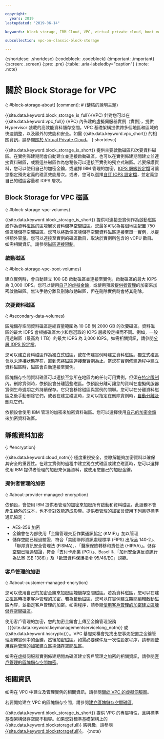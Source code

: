 ```yaml
---

copyright:
  years: 2019
lastupdated: "2019-06-14"

keywords: block storage, IBM Cloud, VPC, virtual private cloud, boot volume, data volume, volume, data storage, virtual server instance, instance, IOPS, HPCS, Key Protect

subcollection: vpc-on-classic-block-storage

---
```

{:shortdesc: .shortdesc}
{:codeblock: .codeblock}
{:important: .important}
{:screen: .screen}
{:pre: .pre}
{:table: .aria-labeledby="caption"}
{:note: .note}

# 關於 Block Storage for VPC
{: #block-storage-about}
[comment]: # (鏈結的說明主題)

{{site.data.keyword.block_storage_is_full}}(VPC) 針對您可以在 {{site.data.keyword.vpc_full}} (VPC) 內佈建的虛擬伺服器實例（實例），提供 Hypervisor 裝載的高效能資料儲存空間。VPC 基礎架構提供跨多個地區和區域的快速調整，以及額外的效能和安全。如需 {{site.data.keyword.vpc_short}} 的相關資訊，請參閱[關於 Virtual Private Cloud](/docs/vpc-on-classic?topic=vpc-on-classic-about)。
{:shortdesc}

{{site.data.keyword.block_storage_is_short}} 提供主要啟動磁區和次要資料磁區。在實例佈建期間會自動建立並連接啟動磁區。也可以在實例佈建期間建立並連接資料磁區，或將這些磁區作為您稍後可以連接至實例的獨立式磁區。若要保護資料，您可以使用自己的加密金鑰，或選擇 IBM 管理的加密。[IOPS 層級設定檔](/docs/vpc-on-classic-block-storage?topic=vpc-on-classic-block-storage-block-storage-profiles#tiers)可讓您指定預先定義的磁區效能層次。或者，您可以選擇[自訂 IOPS 設定檔](/docs/vpc-on-classic-block-storage?topic=vpc-on-classic-block-storage-block-storage-profiles#custom)，並定義您自己的磁區容量和 IOPS 層次。

## Block Storage for VPC 磁區
{: #block-storage-vpc-volumes}

{{site.data.keyword.block_storage_is_short}} 提供可連接至實例作為啟動磁區或作為資料磁區的區塊層次資料儲存空間磁區。您最多可以為每個地區配置 750 個區塊儲存空間磁區。您可以將數個區塊儲存空間資料磁區連接至單一實例，以提供額外容量。您可以連接至實例的磁區數目，取決於實例所包含的 vCPU 數目。如需相關資訊，請參閱[磁區連接限制](/docs/vpc-on-classic-block-storage?topic=vpc-on-classic-block-storage-attaching-block-storage#vol-attach-limits)。

### 啟動磁區
{: #block-storage-vpc-boot-volumes}

建立實例時，會自動建立 100 GB 啟動磁區並連接至實例。啟動磁區的最大 IOPS 為 3,000 IOPS。您可以使用[自己的虛擬金鑰](#about-customer-managed-encrytion)，或使用預設[提供者管理](#about-provider-managed-encryption)的加密來加密啟動磁區。無法手動分離及刪除啟動磁區，但在刪除實例時會將其刪除。

### 次要資料磁區
{: #secondary-data-volumes}

區塊儲存空間資料磁區是總容量範圍為 10 GB 到 2000 GB 的次要磁區。資料磁區的最大 IOPS 會根據磁區大小和您選取的 IOPS 層級設定檔而不同。例如，一般用途磁區（最高為 1 TB）的最大 IOPS 為 3,000 IOPS。如需相關資訊，請參閱[分層 IOPS 設定檔](/docs/vpc-on-classic-block-storage?topic=vpc-on-classic-block-storage-block-storage-profiles#tiers)。

您可以建立資料磁區作為獨立式磁區，或在佈建實例時建立資料磁區。獨立式磁區會以未連接狀態存在，直到您將磁區連接至實例為止。當您在實例佈建過程中建立資料磁區時，磁區會自動連接至實例。  

區塊儲存空間資料磁區可以連接至您所在地區內的任何可用實例，但須在[特定限制](/docs/vpc-on-classic-block-storage?topic=vpc-on-classic-block-storage-attaching-block-storage#vol-attach-limits)內。刪除實例時，依預設會分離這些磁區。依預設分離可讓您的資料在虛擬伺服器實例生命週期之外持續保存。它只會移除磁區與實例的關聯。您可以在分離資料磁區之後手動刪除它們，或者在建立磁區時，您可以指定在刪除實例時，[自動分離及刪除](/docs/vpc-on-classic-block-storage?topic=vpc-on-classic-block-storage-managing-block-storage#auto-delete)它們。

依預設會使用 IBM 管理的加密來加密資料磁區。您可以選擇使用[自己的加密金鑰](#about-customer-managed-encrytion)來加密資料磁區。

## 靜態資料加密
{: #encryption}

{{site.data.keyword.cloud_notm}} 極度重視安全，並瞭解能夠加密資料以確保其安全的重要性。在建立實例的過程中建立獨立式磁區或建立磁區時，您可以選擇使用 IBM 提供者管理的加密來保護資料，或使用您自己的加密金鑰。  

### 提供者管理的加密
{: #about-provider-managed-encryption}

依預設，會使用 IBM 提供者管理的加密來加密所有啟動和資料磁區。此服務不會產生額外的成本，也不會對效能造成影響。提供者管理的加密會使用下列業界標準通訊協定：

* AES-256 加密
* 金鑰會在內部使用「金鑰管理交互作業通訊協定 (KMIP)」加以管理
* 儲存空間已經過驗證，符合「美國聯邦資訊處理標準 (FIPS) 出版品 140-2」、「聯邦資訊安全管理法 (FISMA)」、「醫療保險轉移和責任法 (HIPAA)」。儲存空間已經過驗證，符合「支付卡產業 (PCI)」、Basel II、「加州安全違反資訊行為法案 (SB 1386)」及「歐盟資料保護指令 95/46/EC」規範。

### 客戶管理的加密
{: #about-customer-managed-encrytion}

您可以使用自己的加密金鑰來加密區塊儲存空間磁區。若為資料磁區，您可以在建立磁區時指定客戶管理的加密。若為啟動磁區，您可以在實例建立期間編輯啟動磁區內容，並指定客戶管理的加密。如需程序，請參閱[使用客戶管理的加密建立區塊儲存空間磁區](/docs/vpc-on-classic-block-storage?topic=vpc-on-classic-block-storage-block-storage-encryption)。

使用客戶管理的加密，您的加密金鑰會上傳至金鑰管理服務（{{site.data.keyword.keymanagementservicelong_notm}} 或 {{site.data.keyword.hscrypto}}）。VPC 基礎架構會先找出您事先配置之金鑰管理服務實例中的金鑰，然後加密磁區。如需必要條件及一次性設定程序，請參閱[使用客戶管理的加密建立區塊儲存空間磁區](/docs/vpc-on-classic-block-storage?topic=vpc-on-classic-block-storage-block-storage-encryption)。

如需在虛擬伺服器實例佈建期間為磁區建立客戶管理之加密的相關資訊，請參閱[客戶管理的區塊儲存空間加密](/docs/vpc-on-classic-vsi?topic=vpc-on-classic-vsi-storage#customer-managed-encryption-keys)。

## 相關資訊

如需在 VPC 中建立及管理實例的相關資訊，請參閱[關於 VPC 的虛擬伺服器](/docs/vpc-on-classic-vsi?topic=vpc-on-classic-vsi-virtual-private-cloud#virtual-private-cloud)。

若要開始建立 VPC 的區塊儲存空間，請參閱[建立區塊儲存空間磁區](/docs/vpc-on-classic-block-storage?topic=vpc-on-classic-block-storage-creating-block-storage#creating-block-storage)。

{{site.data.keyword.block_storage_is_short}} 提供 VPC 的專屬特性，且與標準基礎架構儲存空間不相容。如果您對標準基礎架構上的 {{site.data.keyword.blockstoragefull}} 感興趣，請參閱[{{site.data.keyword.blockstoragefull}}](/docs/infrastructure/BlockStorage?topic=BlockStorage-About)。
{:note}
